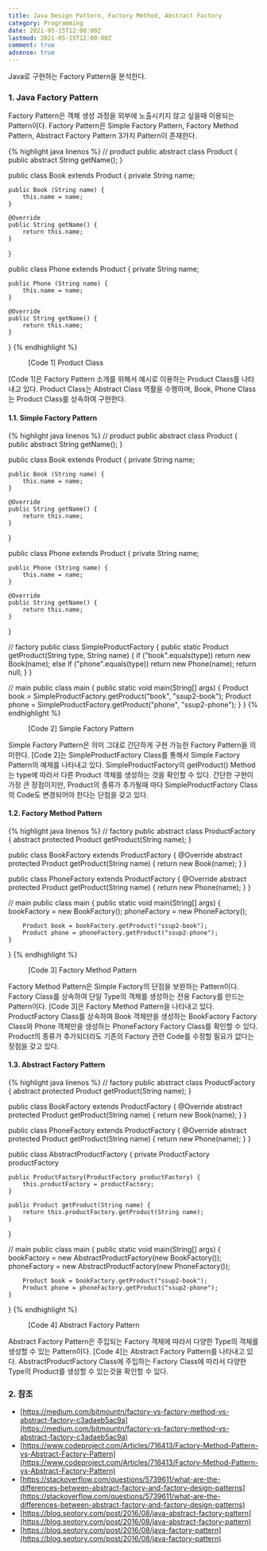 ```yaml
---
title: Java Design Pattern, Factory Method, Abstract Factory
category: Programming
date: 2021-05-15T12:00:00Z
lastmod: 2021-05-15T12:00:00Z
comment: true
adsense: true
---
```


Java로 구현하는 Factory Pattern을 분석한다.

### 1. Java Factory Pattern

Factory Pattern은 객체 생성 과정을 외부에 노출시키지 않고 싶을때 이용되는 Pattern이다. Factory Pattern은 Simple Factory Pattern, Factory Method Pattern, Abstract Factory Pattern 3가지 Pattern이 존재한다.

{% highlight java linenos %}
// product
public abstract class Product {
    public abstract String getName();
}

public class Book extends Product {
    private String name;

    public Book (String name) {
        this.name = name;
    }

    @Override
    public String getName() {
        return this.name;
    }
}

public class Phone extends Product {
    private String name;

    public Phone (String name) {
        this.name = name;
    }

    @Override
    public String getName() {
        return this.name;
    }
}
{% endhighlight %}
<figure>
<figcaption class="caption">[Code 1] Product Class</figcaption>
</figure>

[Code 1]은 Factory Pattern 소개를 위해서 예시로 이용하는 Product Class를 나타내고 있다. Product Class는 Abstract Class 역활을 수행하며, Book, Phone Class는 Product Class를 상속하여 구현한다.

#### 1.1. Simple Factory Pattern

{% highlight java linenos %}
// product
public abstract class Product {
    public abstract String getName();
}

public class Book extends Product {
    private String name;

    public Book (String name) {
        this.name = name;
    }

    @Override
    public String getName() {
        return this.name;
    }
}

public class Phone extends Product {
    private String name;

    public Phone (String name) {
        this.name = name;
    }

    @Override
    public String getName() {
        return this.name;
    }
}

// factory
public class SimpleProductFactory {
    public static Product getProduct(String type, String name) {
        if ("book".equals(type))
            return new Book(name);
        else if ("phone".equals(type))
            return new Phone(name);
        return null;
    }
}

// main
public class main {
    public static void main(String[] args) {
        Product book = SimpleProductFactory.getProduct("book", "ssup2-book");
        Product phone = SimpleProductFactory.getProduct("phone", "ssup2-phone");
    }
}
{% endhighlight %}
<figure>
<figcaption class="caption">[Code 2] Simple Factory Pattern</figcaption>
</figure>

Simple Factory Pattern은 의미 그대로 간단하게 구현 가능한 Factory Pattern을 의미한다. [Code 2]는 SimpleProductFactory Class를 통해서 Simple Factory Pattern의 예제를 나타내고 있다. SimpleProductFactory의 getProduct() Method는 type에 따라서 다른 Product 객체를 생성하는 것을 확인할 수 있다. 간단한 구현이 가장 큰 장점이지만, Product의 종류가 추가될때 마다 SimpleProductFactory Class의 Code도 변경되어야 한다는 단점을 갖고 있다. 

#### 1.2. Factory Method Pattern

{% highlight java linenos %}
// factory
public abstract class ProductFactory {
    abstract protected Product getProduct(String name);
}

public class BookFactory extends ProductFactory {
    @Override
    abstract protected Product getProduct(String name) {
        return new Book(name);
    }
}

public class PhoneFactory extends ProductFactory {
    @Override
    abstract protected Product getProduct(String name) {
        return new Phone(name);
    }
}

// main
public class main {
    public static void main(String[] args) {
        bookFactory = new BookFactory();
        phoneFactory = new PhoneFactory();

        Product book = bookFactory.getProduct("ssup2-book");
        Product phone = phoneFactory.getProduct("ssup2-phone");
    }
}
{% endhighlight %}
<figure>
<figcaption class="caption">[Code 3] Factory Method Pattern</figcaption>
</figure>

Factory Method Pattern은 Simple Factory의 단점을 보완하는 Pattern이다. Factory Class를 상속하여 단일 Type의 객체를 생성하는 전용 Factory를 만드는 Pattern이다. [Code 3]은 Factory Method Pattern을 나타내고 있다. ProductFactory Class를 상속하여 Book 객체만을 생성하는 BookFactory Factory Class와 Phone 객체만을 생성하는 PhoneFactory Factory Class를 확인할 수 있다. Product의 종류가 추가되더라도 기존의 Factory 관련 Code를 수정할 필요가 없다는 장점을 갖고 있다.

#### 1.3. Abstract Factory Pattern

{% highlight java linenos %}
// factory
public abstract class ProductFactory {
    abstract protected Product getProduct(String name);
}

public class BookFactory extends ProductFactory {
    @Override
    abstract protected Product getProduct(String name) {
        return new Book(name);
    }
}

public class PhoneFactory extends ProductFactory {
    @Override
    abstract protected Product getProduct(String name) {
        return new Phone(name);
    }
}

public class AbstractProductFactory {
    private ProductFactory productFactory

    public ProductFactory(ProductFactory productFactory) {
        this.productFactory = productFactory;
    }

    public Product getProduct(String name) {
        return this.productFactory.getProduct(String name);
    }
}

// main
public class main {
    public static void main(String[] args) {
        bookFactory = new AbstractProductFactory(new BookFactory());
        phoneFactory = new AbstractProductFactory(new PhoneFactory());

        Product book = bookFactory.getProduct("ssup2-book");
        Product phone = phoneFactory.getProduct("ssup2-phone");
    }
}
{% endhighlight %}
<figure>
<figcaption class="caption">[Code 4] Abstract Factory Pattern</figcaption>
</figure>

Abstract Factory Pattern은 주입되는 Factory 객체에 따라서 다양한 Type의 객체를 생성할 수 있는 Pattern이다. [Code 4]는 Abstract Factory Pattern를 나타내고 있다. AbstractProductFactory Class에 주입하는 Factory Class에 따라서 다양한 Type의 Product를 생성할 수 있는것을 확인할 수 있다.

### 2. 참조

* [https://medium.com/bitmountn/factory-vs-factory-method-vs-abstract-factory-c3adaeb5ac9a](https://medium.com/bitmountn/factory-vs-factory-method-vs-abstract-factory-c3adaeb5ac9a)
* [https://www.codeproject.com/Articles/716413/Factory-Method-Pattern-vs-Abstract-Factory-Pattern](https://www.codeproject.com/Articles/716413/Factory-Method-Pattern-vs-Abstract-Factory-Pattern)
* [https://stackoverflow.com/questions/5739611/what-are-the-differences-between-abstract-factory-and-factory-design-patterns](https://stackoverflow.com/questions/5739611/what-are-the-differences-between-abstract-factory-and-factory-design-patterns)
* [https://blog.seotory.com/post/2016/08/java-abstract-factory-pattern](https://blog.seotory.com/post/2016/08/java-abstract-factory-pattern)
* [https://blog.seotory.com/post/2016/08/java-factory-pattern](https://blog.seotory.com/post/2016/08/java-factory-pattern)